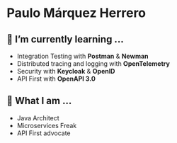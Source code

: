 # Paulo Márquez Herrero
## 🌱 I’m currently learning ...
* Integration Testing with **Postman** & **Newman**
* Distributed tracing and logging with **OpenTelemetry**
* Security with **Keycloak** & **OpenID**
* API First with **OpenAPI 3.0**

## 🔭 What I am ...
* Java Architect
* Microservices Freak
* API First advocate

<!--
**pmarquez/pmarquez** is a ✨ _special_ ✨ repository because its `README.md` (this file) appears on your GitHub profile.

Here are some ideas to get you started:

- 🔭 I’m currently working on ...
- 🌱 I’m currently learning ...
- 👯 I’m looking to collaborate on ...
- 🤔 I’m looking for help with ...
- 💬 Ask me about ...
- 📫 How to reach me: ...
- 😄 Pronouns: ...
- ⚡ Fun fact: ...
-->

